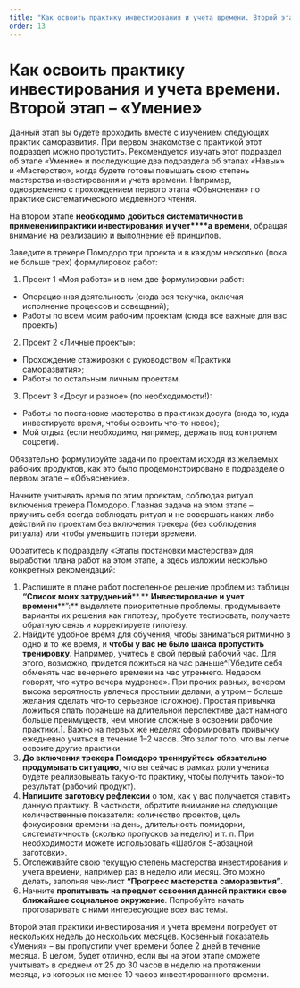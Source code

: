 ```yaml
---
title: "Как освоить практику инвестирования и учета времени. Второй этап – «Умение»"
order: 13
---
```


# Как освоить практику инвестирования и учета времени. Второй этап – «Умение»

Данный этап вы будете проходить вместе с изучением следующих практик саморазвития. При первом знакомстве с практикой этот подраздел можно пропустить. Рекомендуется изучать этот подраздел об этапе «Умение» и последующие два подраздела об этапах «Навык» и «Мастерство», когда будете готовы повышать свою степень мастерства инвестирования и учета времени. Например, одновременно с прохождением первого этапа «Объяснения» по практике систематического медленного чтения.

На втором этапе **необходимо** **добиться систематичности в** **применении****практики инвестировани****я** **и учет****а** **времени**, обращая внимание на реализацию и выполнение её принципов.

Заведите в трекере Помодоро три проекта и в каждом несколько (пока не больше трех) формулировок работ:

1. Проект 1 «Моя работа» и в нем две формулировки работ:

* Операционная деятельность (сюда вся текучка, включая исполнение процессов и совещаний);
* Работы по всем моим рабочим проектам (сюда все важные для вас проекты)

2. Проект 2 «Личные проекты»:

* Прохождение стажировки с руководством «Практики саморазвития»;
* Работы по остальным личным проектам.

3. Проект 3 «Досуг и разное» (по необходимости!):

* Работы по постановке мастерства в практиках досуга (сюда то, куда инвестируете время, чтобы освоить что-то новое);
* Мой отдых (если необходимо, например, держать под контролем соцсети).

Обязательно формулируйте задачи по проектам исходя из желаемых рабочих продуктов, как это было продемонстрировано в подразделе о первом этапе – «Объяснение».

Начните учитывать время по этим проектам, соблюдая ритуал включения трекера Помодоро. Главная задача на этом этапе – приучить себя всегда соблюдать ритуал и не совершать каких-либо действий по проектам без включения трекера (без соблюдения ритуала) или чтобы уменьшить потери времени.

Обратитесь к подразделу «Этапы постановки мастерства» для выработки плана работ на этом этапе, а здесь изложим несколько конкретных рекомендаций:

1. Распишите в плане работ постепенное решение проблем из таблицы **“Список моих** **затруднений****.** **Инвестирование и учет времени****”:** выделяете приоритетные проблемы, продумываете варианты их решения как гипотезу, пробуете тестировать, получаете обратную связь и корректируете гипотезу.
2. Найдите удобное время для обучения, чтобы заниматься ритмично в одно и то же время, и **чтобы у вас не было шанса пропустить** **тренировку**. Например, учитесь в свой первый рабочий час. Для этого, возможно, придется ложиться на час раньше^[Убедите себя обменять час вечернего времени на час утреннего. Недаром говорят, что «утро вечера мудренее». При прочих равных, вечером высока вероятность увлечься простыми делами, а утром – больше желания сделать что-то серьезное (сложное). Простая привычка ложиться спать пораньше на длительной перспективе даст намного больше преимуществ, чем многие сложные в освоении рабочие практики.]. Важно на первых же неделях сформировать привычку ежедневно учиться в течение 1–2 часов. Это залог того, что вы легче освоите другие практики.
3. **До включения трекера Помодоро тренируйтесь** **обязательно** **продумывать** **ситуацию**, что вы сейчас в рамках роли ученика будете реализовывать такую-то практику, чтобы получить такой-то результат (рабочий продукт).
4. **Напишите** **заготовку** **рефлексии** о том, как у вас получается ставить данную практику. В частности, обратите внимание на следующие количественные показатели: количество проектов, цель фокусировки времени на день, длительность помидорки, систематичность (сколько пропусков за неделю) и т. п. При необходимости можете использовать «Шаблон 5-абзацной заготовки».
5. Отслеживайте свою текущую степень мастерства инвестирования и учета времени, например раз в неделю или месяц. Это можно делать, заполняя чек-лист **“Прогресс** **мастерства** **саморазвития”**.
6. Начните **пропитывать на предмет освоения данной практики свое ближайшее социальное окружение**. Попробуйте начать проговаривать с ними интересующие всех вас темы.

Второй этап практики инвестирования и учета времени потребует от нескольких недель до нескольких месяцев. Косвенный показатель «Умения» – вы пропустили учет времени более 2 дней в течение месяца. В целом, будет отлично, если вы на этом этапе сможете учитывать в среднем от 25 до 30 часов в неделю на протяжении месяца, из которых не менее 10 часов инвестированного времени.